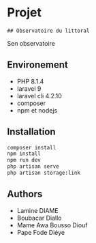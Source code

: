 # Projet
    ## Observatoire du littoral
Sen observatoire

## Environement
* PHP 8.1.4
* laravel 9
* laravel cli 4.2.10
* composer
* npm et nodejs

## Installation

```bash
composer install
npm install 
npm run dev
php artisan serve 
php artisan storage:link
```


## Authors
* Lamine DIAME
* Boubacar Diallo 
* Mame Awa Bousso Diouf
* Pape Fode Diéye
